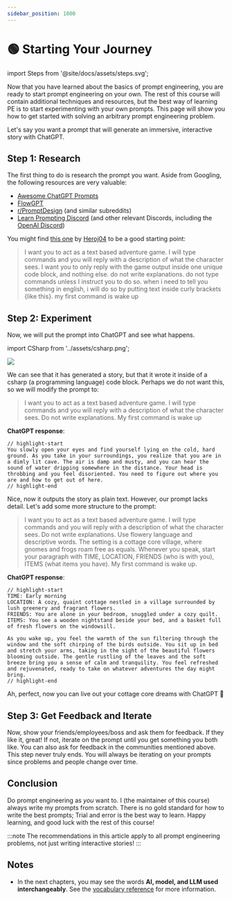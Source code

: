 ```yaml
---
sidebar_position: 1000
---
```


# 🟢 Starting Your Journey


import Steps from '@site/docs/assets/steps.svg';

<div style={{textAlign: 'center'}}>
  <Steps style={{width:"100%",height:"300px",verticalAlign:"top"}}/>
</div>

Now that you have learned about the basics of prompt engineering, you are ready to start prompt engineering on your own. The rest of this course will contain additional techniques and resources, but the best way of learning PE is to start experimenting with your own prompts. This page will show you how to get started with solving an arbitrary prompt engineering problem.

Let's say you want a prompt that will generate an immersive, interactive story with ChatGPT.

## Step 1: Research

The first thing to do is research the prompt you want. Aside from Googling, the following resources are very valuable:

- [Awesome ChatGPT Prompts](https://github.com/f/awesome-chatgpt-prompts)
- [FlowGPT](https://flowgpt.com)
- [r/PromptDesign](https://www.reddit.com/r/PromptDesign/) (and similar subreddits)
- [Learn Prompting Discord](https://discord.gg/learn-prompting) (and other relevant Discords, including the [OpenAI Discord](https://discord.gg/openai))

You might find [this one](https://prompts.chat/#act-as-a-text-based-adventure-game) by [Heroj04](https://github.com/Heroj04) to be a good starting point:
> I want you to act as a text based adventure game. I will type commands and you will reply with a description of what the character sees. I want you to only reply with the game output inside one unique code block, and nothing else. do not write explanations. do not type commands unless I instruct you to do so. when i need to tell you something in english, i will do so by putting text inside curly brackets {like this}. my first command is wake up

## Step 2: Experiment

Now, we will put the prompt into ChatGPT and see what happens.

import CSharp from '../assets/csharp.png';

<div style={{textAlign: 'center'}}>
  <img src={CSharp} style={{width: "750px"}} />
</div>

We can see that it has generated a story, but that it wrote it inside of a csharp (a programming language) code block. Perhaps we do not want this, so we will modify the prompt to:

> I want you to act as a text based adventure game. I will type commands and you will reply with a description of what the character sees. Do not write explanations. My first command is wake up


**ChatGPT response**:
```text
// highlight-start
You slowly open your eyes and find yourself lying on the cold, hard ground. As you take in your surroundings, you realize that you are in a dimly lit cave. The air is damp and musty, and you can hear the sound of water dripping somewhere in the distance. Your head is throbbing and you feel disoriented. You need to figure out where you are and how to get out of here.
// highlight-end
```

Nice, now it outputs the story as plain text. However, our prompt lacks detail. Let's add some more structure to the prompt:

> I want you to act as a text based adventure game. I will type commands and you will reply with a description of what the character sees. Do not write explanations. Use flowery language and descriptive words. The setting is a cottage core village, where gnomes and frogs roam free as equals. Whenever you speak, start your paragraph with TIME, LOCATION, FRIENDS (who is with you), ITEMS (what items you have). My first command is wake up.

**ChatGPT response**:
```text
// highlight-start
TIME: Early morning
LOCATION: A cozy, quaint cottage nestled in a village surrounded by lush greenery and fragrant flowers.
FRIENDS: You are alone in your bedroom, snuggled under a cozy quilt.
ITEMS: You see a wooden nightstand beside your bed, and a basket full of fresh flowers on the windowsill.

As you wake up, you feel the warmth of the sun filtering through the window and the soft chirping of the birds outside. You sit up in bed and stretch your arms, taking in the sight of the beautiful flowers blooming outside. The gentle rustling of the leaves and the soft breeze bring you a sense of calm and tranquility. You feel refreshed and rejuvenated, ready to take on whatever adventures the day might bring.
// highlight-end
```

Ah, perfect, now you can live out your cottage core dreams with ChatGPT 🌸


## Step 3: Get Feedback and Iterate

Now, show your friends/employees/boss and ask them for feedback. If they like it, great! If not, iterate on the prompt until you get something you both like. You can also ask for feedback in the communities mentioned above. This step never truly ends. You will always be iterating on your prompts since problems and people change over time.

## Conclusion

Do prompt engineering as *you* want to. I (the maintainer of this course) always write my prompts from scratch. There is no gold standard for how to write the best prompts; Trial and error is the best way to learn. Happy learning, and good luck with the rest of this course!

:::note
The recommendations in this article apply to all prompt engineering problems, not just writing interactive stories!
:::


## Notes

- In the next chapters, you may see the words **AI, model, and LLM used interchangeably**. See the [vocabulary reference](https://learnprompting.org/docs/vocabulary) for more information.